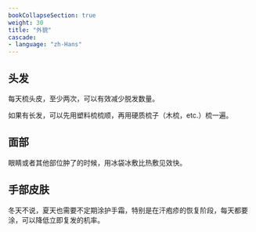 ```yaml
---
bookCollapseSection: true
weight: 30
title: "外貌"
cascade:
- language: "zh-Hans"
---
```


## 头发

每天梳头皮，至少两次，可以有效减少脱发数量。

如果有长发，可以先用塑料梳梳顺，再用硬质梳子（木梳，etc.）梳一遍。

## 面部

眼睛或者其他部位肿了的时候，用冰袋冰敷比热敷见效快。

## 手部皮肤

冬天不说，夏天也需要不定期涂护手霜，特别是在汗疱疹的恢复阶段，每天都要涂，可以降低立即复发的机率。
